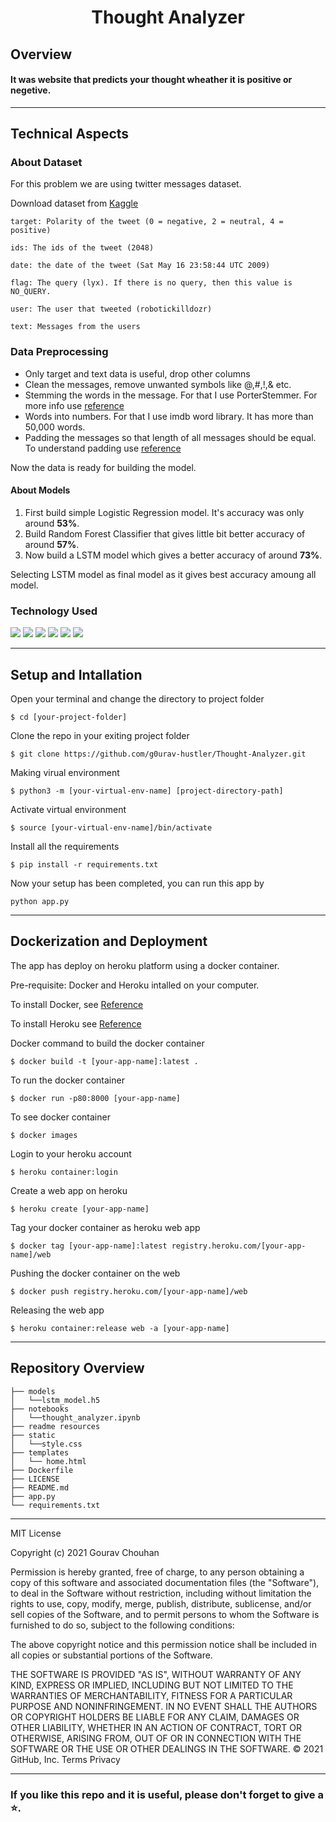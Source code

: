 <h1 align = 'center' >Thought Analyzer  </h1>


## Overview 
#### It was website that predicts your thought wheather it is positive or negetive.


----------------------------
## Technical Aspects

### About Dataset

For this problem we are using twitter messages dataset.

Download dataset from [Kaggle](https://www.kaggle.com/kazanova/sentiment140)

```
target: Polarity of the tweet (0 = negative, 2 = neutral, 4 = positive)

ids: The ids of the tweet (2048)

date: the date of the tweet (Sat May 16 23:58:44 UTC 2009)

flag: The query (lyx). If there is no query, then this value is NO_QUERY.

user: The user that tweeted (robotickilldozr)

text: Messages from the users

```

### Data Preprocessing

- Only target and text data is useful, drop other columns
- Clean the messages, remove unwanted symbols like @,#,!,& etc.
- Stemming the words in the message. For that I use PorterStemmer. For more info use [reference](https://www.geeksforgeeks.org/python-stemming-words-with-nltk/)
- Words into numbers. For that I use imdb word library. It has more than 50,000 words. 
- Padding the messages so that length of all messages should be equal. To understand padding use [reference](https://www.tensorflow.org/guide/keras/masking_and_padding)

Now the data is ready for building the model.

#### About Models
1. First build simple Logistic Regression model. It's accuracy was only around **53%**.
2. Build Random Forest Classifier that gives little bit better accuracy of around **57%**.
3. Now build a LSTM model which gives a better accuracy of around **73%**.

Selecting LSTM model as final model as it gives best accuracy amoung all model.

### Technology Used 
![](https://img.shields.io/badge/Python-3.7-blue.svg)
![](https://img.shields.io/badge/TF-2.6.0-blue.svg)
![](https://img.shields.io/badge/NLTK-3.6.3-blue.svg)
![](https://img.shields.io/badge/Flask-1.1.1-blue.svg)
![](https://img.shields.io/badge/Docker-20.10.12-blue.svg)
![](https://img.shields.io/badge/Heroku-7.59.1-blue.svg)

----------------------------
## Setup and Intallation

Open your terminal and change the directory to project folder
```
$ cd [your-project-folder]
```
Clone the repo in your exiting project folder
```
$ git clone https://github.com/g0urav-hustler/Thought-Analyzer.git
```
Making virual environment 
```
$ python3 -m [your-virtual-env-name] [project-directory-path]
```
Activate virtual environment 
```
$ source [your-virtual-env-name]/bin/activate
```
Install all the requirements
```
$ pip install -r requirements.txt
```
Now your setup has been completed, you can run this app by
```
python app.py
```
----------------------------
## Dockerization and Deployment
The app has deploy on heroku platform using a docker container.

Pre-requisite: Docker and Heroku intalled on your computer.

To install Docker, see [Reference](https://runnable.com/docker/getting-started/)

To install Heroku see [Reference](https://devcenter.heroku.com/articles/heroku-cli)

Docker command to build the docker container
```
$ docker build -t [your-app-name]:latest .
 ```
To run the docker container
``` 
$ docker run -p80:8000 [your-app-name]
```
To see docker container 
```
$ docker images
```
Login to your heroku account
```
$ heroku container:login
```
Create a web app on heroku
```
$ heroku create [your-app-name]
```
Tag your docker container as heroku web app
```
$ docker tag [your-app-name]:latest registry.heroku.com/[your-app-name]/web
```
Pushing the docker container on the web
```
$ docker push registry.heroku.com/[your-app-name]/web
```
Releasing the web app
```
$ heroku container:release web -a [your-app-name]
```

----------------------------
## Repository Overview
```
├── models
│   └──lstm_model.h5
├── notebooks 
│   └──thought_analyzer.ipynb
├── readme resources
├── static 
│   └──style.css
├── templates
│   └── home.html
├── Dockerfile
├── LICENSE
├── README.md
├── app.py
└── requirements.txt
```
----------------------------
MIT License

Copyright (c) 2021 Gourav Chouhan

Permission is hereby granted, free of charge, to any person obtaining a copy of this software and associated documentation files (the "Software"), to deal in the Software without restriction, including without limitation the rights to use, copy, modify, merge, publish, distribute, sublicense, and/or sell
copies of the Software, and to permit persons to whom the Software is
furnished to do so, subject to the following conditions:

The above copyright notice and this permission notice shall be included in all
copies or substantial portions of the Software.

THE SOFTWARE IS PROVIDED "AS IS", WITHOUT WARRANTY OF ANY KIND, EXPRESS OR
IMPLIED, INCLUDING BUT NOT LIMITED TO THE WARRANTIES OF MERCHANTABILITY,
FITNESS FOR A PARTICULAR PURPOSE AND NONINFRINGEMENT. IN NO EVENT SHALL THE
AUTHORS OR COPYRIGHT HOLDERS BE LIABLE FOR ANY CLAIM, DAMAGES OR OTHER
LIABILITY, WHETHER IN AN ACTION OF CONTRACT, TORT OR OTHERWISE, ARISING FROM,
OUT OF OR IN CONNECTION WITH THE SOFTWARE OR THE USE OR OTHER DEALINGS IN THE
SOFTWARE.
© 2021 GitHub, Inc.
Terms
Privacy

----------------------------

### If you like this repo and it is useful, please don't forget to give a ⭐.
